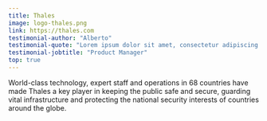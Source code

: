 ```yaml
---
title: Thales
image: logo-thales.png
link: https://thales.com
testimonial-author: "Alberto"
testimonial-quote: "Lorem ipsum dolor sit amet, consectetur adipiscing elit, sed do eiusmod tempor incididunt ut labore et dolore magna aliqua. Ut enim ad minim veniam, quis nostrud exercitation ullamco laboris nisi ut aliquip ex ea commodo consequat."
testimonial-jobtitle: "Product Manager"
top: true
---
```


World-class technology, expert staff and operations in 68 countries have made Thales a key player in keeping the public safe and secure, guarding vital infrastructure and protecting the national security interests of countries around the globe.
